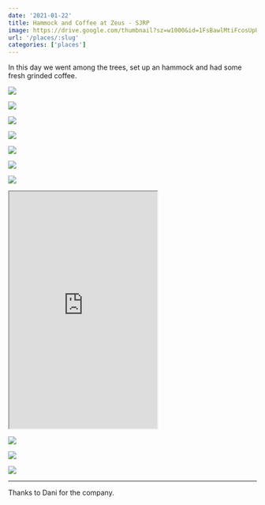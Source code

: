 ```yaml
---
date: '2021-01-22'
title: Hammock and Coffee at Zeus - SJRP
image: https://drive.google.com/thumbnail?sz=w1000&id=1FsBawlMtiFcosUpUq2V6qqEjd7UDYsuX
url: '/places/:slug'
categories: ['places']
---
```


In this day we went among the trees, set up an hammock and had some fresh grinded coffee.

<!--more-->

![](https://drive.google.com/thumbnail?sz=w1000&id=1uRD941veKuPPPWgLk_pVwqIzQoOFND4s)

![](https://drive.google.com/thumbnail?sz=w1000&id=10FG2FfU1neN0jlLT7svvFeHqfhW-xDAM)

![](https://drive.google.com/thumbnail?sz=w1000&id=1d0s28iAIy9qYyYVFu7JiztkCuzevw76U)

![](https://drive.google.com/thumbnail?sz=w1000&id=1a_Mfb7YlOvxKuNJ2RBRPvD80L0hh4Yvy)

![](https://drive.google.com/thumbnail?sz=w1000&id=1Yt9cd6Gdav1VYyTQQz3OXziEHbSWmYmT)

![](https://drive.google.com/thumbnail?sz=w1000&id=1wWcGPRNWIUz_v7hO0QQbTLc5apaP1awv)

![](https://drive.google.com/thumbnail?sz=w1000&id=1u11WEvI6_1CjlPR5GRDlXSitnRC7tm1X)

<iframe src="https://drive.google.com/file/d/1OqsLIH-WIERzX-Xx04aV5-5SNJ8r6oqH/preview" class="is-fullwidth" height="480"></iframe>

![](https://drive.google.com/thumbnail?sz=w1000&id=1FjETte99YDE0pWgJ4_JLMEfdoLiK1JJR)

![](https://drive.google.com/thumbnail?sz=w1000&id=1cznVgjF1llAzpgaydkrAxTKMbQW58RHJ)

![](https://drive.google.com/thumbnail?sz=w1000&id=1qiMOqUZUJEWUCU0LFxHpNJQbCL1H7iyr)


* * * 

Thanks to Dani for the company.
